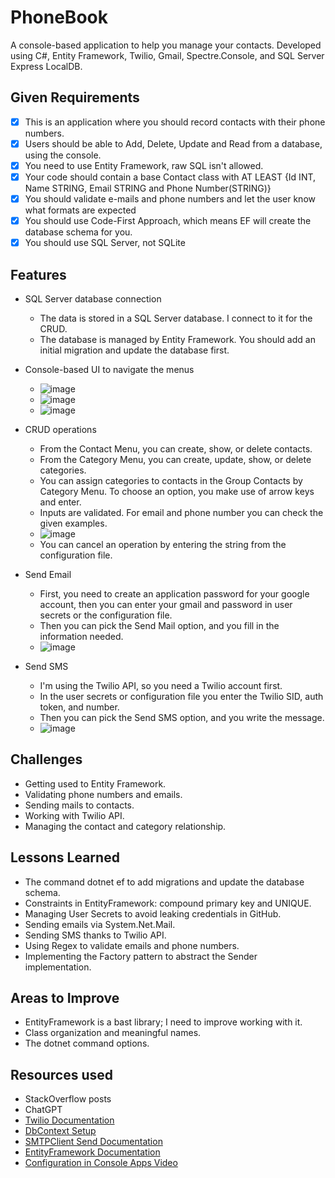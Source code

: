 # PhoneBook

A console-based application to help you manage your contacts.
Developed using C#, Entity Framework, Twilio, Gmail, Spectre.Console,
and SQL Server Express LocalDB.

## Given Requirements

- [x] This is an application where you should record contacts with their phone numbers.
- [x] Users should be able to Add, Delete, Update and Read
from a database, using the console.
- [x] You need to use Entity Framework, raw SQL isn't allowed.
- [x] Your code should contain a base Contact class with AT LEAST
{Id INT, Name STRING, Email STRING and Phone Number(STRING)}
- [x] You should validate e-mails and phone numbers and
let the user know what formats are expected
- [x] You should use Code-First Approach,
which means EF will create the database schema for you.
- [x] You should use SQL Server, not SQLite

## Features

- SQL Server database connection

  - The data is stored in a SQL Server database. I connect to it for the CRUD.
  - The database is managed by Entity Framework.
  You should add an initial migration and update the database first.

- Console-based UI to navigate the menus

  - ![image](https://github.com/user-attachments/assets/26874d6f-d7fc-4d56-b62c-0c2c1a284513)
  - ![image](https://github.com/user-attachments/assets/b5b3dd61-790c-41de-bd2c-8f5bddf85b91)
  - ![image](https://github.com/user-attachments/assets/a8114bd9-02a7-4125-ab5b-a892e49c199e)

- CRUD operations

  - From the Contact Menu, you can create, show, or delete contacts.
  - From the Category Menu, you can create, update, show, or delete categories.
  - You can assign categories to contacts in the Group Contacts by Category Menu.
  To choose an option, you make use of arrow keys and enter.
  - Inputs are validated. For email and phone number you can check the given examples.
  - ![image](https://github.com/user-attachments/assets/9b7a3657-aa2e-49f4-895f-c3bb955b1f22)
  - You can cancel an operation by entering the string from the configuration file.

- Send Email
  
  - First, you need to create an application password for your google account, then
  you can enter your gmail and password in user secrets or the configuration file.
  - Then you can pick the Send Mail option, and you fill in the information needed.
  - ![image](https://github.com/user-attachments/assets/405e34f5-3a51-48b6-9048-6ba5e4efd11f)

- Send SMS

  - I'm using the Twilio API, so you need a Twilio account first.
  - In the user secrets or configuration file you enter the Twilio SID,
auth token, and number.
  - Then you can pick the Send SMS option, and you write the message.
  - ![image](https://github.com/user-attachments/assets/1fa066a3-f06a-4c05-948b-7154c182056a)

## Challenges

- Getting used to Entity Framework.
- Validating phone numbers and emails.
- Sending mails to contacts.
- Working with Twilio API.
- Managing the contact and category relationship.

## Lessons Learned

- The command dotnet ef to add migrations and update the database schema.
- Constraints in EntityFramework: compound primary key and UNIQUE.
- Managing User Secrets to avoid leaking credentials in GitHub.
- Sending emails via System.Net.Mail.
- Sending SMS thanks to Twilio API.
- Using Regex to validate emails and phone numbers.
- Implementing the Factory pattern to abstract the Sender implementation.

## Areas to Improve

- EntityFramework is a bast library; I need to improve working with it.
- Class organization and meaningful names.
- The dotnet command options.

## Resources used

- StackOverflow posts
- ChatGPT
- [Twilio Documentation](https://www.twilio.com/docs/messaging/quickstart/csharp-dotnet-core)
- [DbContext Setup](https://learn.microsoft.com/es-es/ef/core/cli/dbcontext-creation?tabs=dotnet-core-cli)
- [SMTPClient Send Documentation](https://learn.microsoft.com/en-us/dotnet/api/system.net.mail.smtpclient.send?view=net-8.0)
- [EntityFramework Documentation](https://learn.microsoft.com/en-us/ef/core/get-started/overview/first-app?tabs=netcore-cli)
- [Configuration in Console Apps Video](https://www.youtube.com/watch?v=z7w-aheVrC4)
